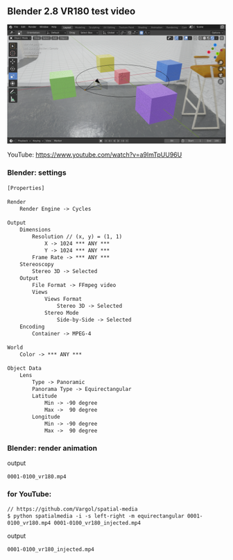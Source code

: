 ## Blender 2.8 VR180 test video

![image](image.png)

YouTube: https://www.youtube.com/watch?v=a9ImTpUU96U

### Blender: settings

```
[Properties]

Render
    Render Engine -> Cycles

Output
    Dimensions
        Resolution // (x, y) = (1, 1)
            X -> 1024 *** ANY ***
            Y -> 1024 *** ANY ***
        Frame Rate -> *** ANY ***
    Stereoscopy
        Stereo 3D -> Selected
    Output
        File Format -> FFmpeg video
        Views
            Views Format
                Stereo 3D -> Selected
            Stereo Mode
                Side-by-Side -> Selected                
    Encoding
        Container -> MPEG-4

World
    Color -> *** ANY ***

Object Data
    Lens
        Type -> Panoramic
        Panorama Type -> Equirectangular
        Latitude
            Min -> -90 degree
            Max ->  90 degree
        Longitude
            Min -> -90 degree
            Max ->  90 degree
```

### Blender: render animation

output

```
0001-0100_vr180.mp4
```

### for YouTube:

```
// https://github.com/Vargol/spatial-media
$ python spatialmedia -i -s left-right -m equirectangular 0001-0100_vr180.mp4 0001-0100_vr180_injected.mp4
```

output

```
0001-0100_vr180_injected.mp4
```
